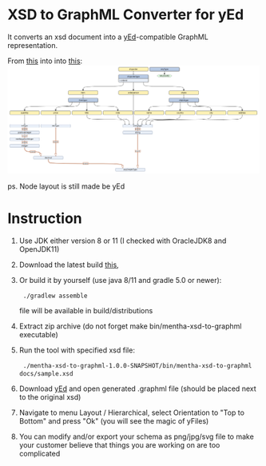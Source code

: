 # XSD to GraphML Converter for yEd
It converts an xsd document into a [yEd](https://www.yworks.com/products/yed)-compatible GraphML representation.

From [this](https://github.com/zhuj/mentha-xsd-graphml/raw/master/docs/sample.xsd) into
into [this](https://github.com/zhuj/mentha-xsd-graphml/raw/master/docs/sample.xsd.graphml "The report"): 
![this](https://github.com/zhuj/mentha-xsd-graphml/raw/master/docs/sample.xsd.png "XSD GraphML Image")

ps. Node layout is still made be yEd

# Instruction

1. Use JDK either version 8 or 11 (I checked with OracleJDK8 and OpenJDK11)

1. Download the latest build [this](https://github.com/zhuj/mentha-xsd-graphml/raw/master/mentha-xsd-to-graphml-1.0.0-SNAPSHOT.zip), 

1. Or build it by yourself (use java 8/11 and gradle 5.0 or newer):
   ```
    ./gradlew assemble 
   ```    
   file will be available in build/distributions

1. Extract zip archive (do not forget make bin/mentha-xsd-to-graphml executable)
 
1. Run the tool with specified xsd file:
   ```    
    ./mentha-xsd-to-graphml-1.0.0-SNAPSHOT/bin/mentha-xsd-to-graphml docs/sample.xsd
   ```

1. Download [yEd](https://www.yworks.com/products/yed) and open generated .graphml file (should be placed next to the original xsd)

1. Navigate to menu Layout / Hierarchical, select Orientation to "Top to Bottom" and press "Ok" (you will see the magic of yFiles)

1. You can modify and/or export your schema as png/jpg/svg file to make your customer believe that things you are working on are too complicated   

